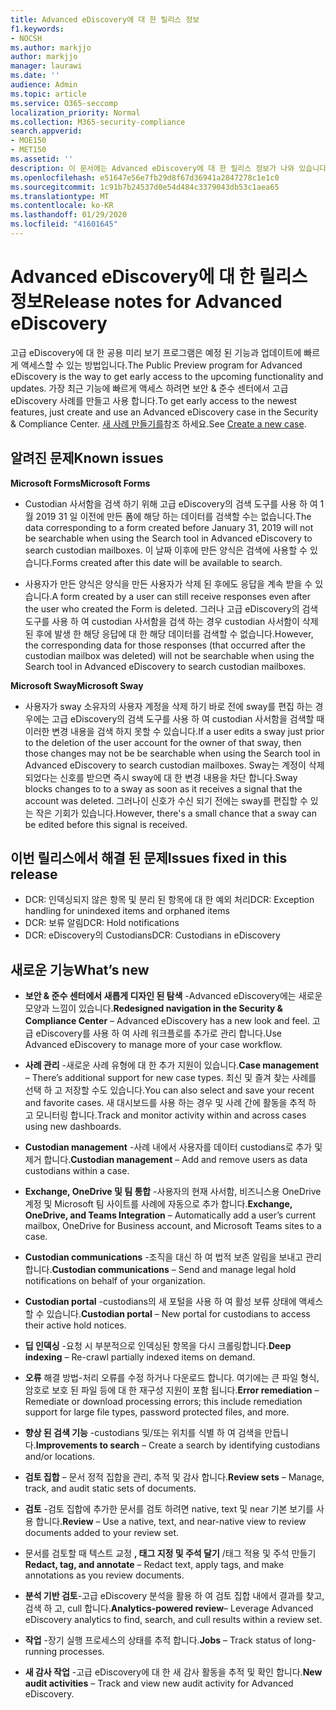 ```yaml
---
title: Advanced eDiscovery에 대 한 릴리스 정보
f1.keywords:
- NOCSH
ms.author: markjjo
author: markjjo
manager: laurawi
ms.date: ''
audience: Admin
ms.topic: article
ms.service: O365-seccomp
localization_priority: Normal
ms.collection: M365-security-compliance
search.appverid:
- MOE150
- MET150
ms.assetid: ''
description: 이 문서에는 Advanced eDiscovery에 대 한 릴리스 정보가 나와 있습니다.
ms.openlocfilehash: e51647e56e7fb29d8f67d36941a2847278c1e1c0
ms.sourcegitcommit: 1c91b7b24537d0e54d484c3379043db53c1aea65
ms.translationtype: MT
ms.contentlocale: ko-KR
ms.lasthandoff: 01/29/2020
ms.locfileid: "41601645"
---
```

# <a name="release-notes-for-advanced-ediscovery"></a><span data-ttu-id="f8db3-103">Advanced eDiscovery에 대 한 릴리스 정보</span><span class="sxs-lookup"><span data-stu-id="f8db3-103">Release notes for Advanced eDiscovery</span></span>

<span data-ttu-id="f8db3-104">고급 eDiscovery에 대 한 공용 미리 보기 프로그램은 예정 된 기능과 업데이트에 빠르게 액세스할 수 있는 방법입니다.</span><span class="sxs-lookup"><span data-stu-id="f8db3-104">The Public Preview program for Advanced eDiscovery is the way to get early access to the upcoming functionality and updates.</span></span> <span data-ttu-id="f8db3-105">가장 최근 기능에 빠르게 액세스 하려면 보안 & 준수 센터에서 고급 eDiscovery 사례를 만들고 사용 합니다.</span><span class="sxs-lookup"><span data-stu-id="f8db3-105">To get early access to the newest features, just create and use an Advanced eDiscovery case in the Security & Compliance Center.</span></span> <span data-ttu-id="f8db3-106">[새 사례 만들기를](create-new-ediscovery-case.md)참조 하세요.</span><span class="sxs-lookup"><span data-stu-id="f8db3-106">See [Create a new case](create-new-ediscovery-case.md).</span></span>

## <a name="known-issues"></a><span data-ttu-id="f8db3-107">알려진 문제</span><span class="sxs-lookup"><span data-stu-id="f8db3-107">Known issues</span></span>

<span data-ttu-id="f8db3-108">**Microsoft Forms**</span><span class="sxs-lookup"><span data-stu-id="f8db3-108">**Microsoft Forms**</span></span>

- <span data-ttu-id="f8db3-109">Custodian 사서함을 검색 하기 위해 고급 eDiscovery의 검색 도구를 사용 하 여 1 월 2019 31 일 이전에 만든 폼에 해당 하는 데이터를 검색할 수는 없습니다.</span><span class="sxs-lookup"><span data-stu-id="f8db3-109">The data corresponding to a form created before January 31, 2019 will not be searchable when using the Search tool in Advanced eDiscovery to search custodian mailboxes.</span></span> <span data-ttu-id="f8db3-110">이 날짜 이후에 만든 양식은 검색에 사용할 수 있습니다.</span><span class="sxs-lookup"><span data-stu-id="f8db3-110">Forms created after this date will be available to search.</span></span>

- <span data-ttu-id="f8db3-111">사용자가 만든 양식은 양식을 만든 사용자가 삭제 된 후에도 응답을 계속 받을 수 있습니다.</span><span class="sxs-lookup"><span data-stu-id="f8db3-111">A form created by a user can still receive responses even after the user who created the Form is deleted.</span></span> <span data-ttu-id="f8db3-112">그러나 고급 eDiscovery의 검색 도구를 사용 하 여 custodian 사서함을 검색 하는 경우 custodian 사서함이 삭제 된 후에 발생 한 해당 응답에 대 한 해당 데이터를 검색할 수 없습니다.</span><span class="sxs-lookup"><span data-stu-id="f8db3-112">However, the corresponding data for those responses (that occurred after the custodian mailbox was deleted) will not be searchable when using the Search tool in Advanced eDiscovery to search custodian mailboxes.</span></span>
 
<span data-ttu-id="f8db3-113">**Microsoft Sway**</span><span class="sxs-lookup"><span data-stu-id="f8db3-113">**Microsoft Sway**</span></span>

- <span data-ttu-id="f8db3-114">사용자가 sway 소유자의 사용자 계정을 삭제 하기 바로 전에 sway를 편집 하는 경우에는 고급 eDiscovery의 검색 도구를 사용 하 여 custodian 사서함을 검색할 때 이러한 변경 내용을 검색 하지 못할 수 있습니다.</span><span class="sxs-lookup"><span data-stu-id="f8db3-114">If a user edits a sway just prior to the deletion of the user account for the owner of that sway, then those changes may not be be searchable when using the Search tool in Advanced eDiscovery to search custodian mailboxes.</span></span> <span data-ttu-id="f8db3-115">Sway는 계정이 삭제 되었다는 신호를 받으면 즉시 sway에 대 한 변경 내용을 차단 합니다.</span><span class="sxs-lookup"><span data-stu-id="f8db3-115">Sway blocks changes to to a sway as soon as it receives a signal that the account was deleted.</span></span> <span data-ttu-id="f8db3-116">그러나이 신호가 수신 되기 전에는 sway를 편집할 수 있는 작은 기회가 있습니다.</span><span class="sxs-lookup"><span data-stu-id="f8db3-116">However, there's a small chance that a sway can be edited before this signal is received.</span></span>

## <a name="issues-fixed-in-this-release"></a><span data-ttu-id="f8db3-117">이번 릴리스에서 해결 된 문제</span><span class="sxs-lookup"><span data-stu-id="f8db3-117">Issues fixed in this release</span></span>

- <span data-ttu-id="f8db3-118">DCR: 인덱싱되지 않은 항목 및 분리 된 항목에 대 한 예외 처리</span><span class="sxs-lookup"><span data-stu-id="f8db3-118">DCR: Exception handling for unindexed items and orphaned items</span></span>
- <span data-ttu-id="f8db3-119">DCR: 보류 알림</span><span class="sxs-lookup"><span data-stu-id="f8db3-119">DCR: Hold notifications</span></span>
- <span data-ttu-id="f8db3-120">DCR: eDiscovery의 Custodians</span><span class="sxs-lookup"><span data-stu-id="f8db3-120">DCR: Custodians in eDiscovery</span></span>

## <a name="whats-new"></a><span data-ttu-id="f8db3-121">새로운 기능</span><span class="sxs-lookup"><span data-stu-id="f8db3-121">What’s new</span></span>

- <span data-ttu-id="f8db3-122">**보안 & 준수 센터에서 새롭게 디자인 된 탐색** -Advanced eDiscovery에는 새로운 모양과 느낌이 있습니다.</span><span class="sxs-lookup"><span data-stu-id="f8db3-122">**Redesigned navigation in the Security & Compliance Center** – Advanced eDiscovery has a new look and feel.</span></span> <span data-ttu-id="f8db3-123">고급 eDiscovery를 사용 하 여 사례 워크플로를 추가로 관리 합니다.</span><span class="sxs-lookup"><span data-stu-id="f8db3-123">Use Advanced eDiscovery to manage more of your case workflow.</span></span>

- <span data-ttu-id="f8db3-124">**사례 관리** -새로운 사례 유형에 대 한 추가 지원이 있습니다.</span><span class="sxs-lookup"><span data-stu-id="f8db3-124">**Case management** – There’s additional support for new case types.</span></span> <span data-ttu-id="f8db3-125">최신 및 즐겨 찾는 사례를 선택 하 고 저장할 수도 있습니다.</span><span class="sxs-lookup"><span data-stu-id="f8db3-125">You can also select and save your recent and favorite cases.</span></span> <span data-ttu-id="f8db3-126">새 대시보드를 사용 하는 경우 및 사례 간에 활동을 추적 하 고 모니터링 합니다.</span><span class="sxs-lookup"><span data-stu-id="f8db3-126">Track and monitor activity within and across cases using new dashboards.</span></span>

- <span data-ttu-id="f8db3-127">**Custodian management** -사례 내에서 사용자를 데이터 custodians로 추가 및 제거 합니다.</span><span class="sxs-lookup"><span data-stu-id="f8db3-127">**Custodian management** – Add and remove users as data custodians within a case.</span></span>

- <span data-ttu-id="f8db3-128">**Exchange, OneDrive 및 팀 통합** -사용자의 현재 사서함, 비즈니스용 OneDrive 계정 및 Microsoft 팀 사이트를 사례에 자동으로 추가 합니다.</span><span class="sxs-lookup"><span data-stu-id="f8db3-128">**Exchange, OneDrive, and Teams Integration** – Automatically add a user’s current mailbox, OneDrive for Business account, and Microsoft Teams sites to a case.</span></span> 

- <span data-ttu-id="f8db3-129">**Custodian communications** -조직을 대신 하 여 법적 보존 알림을 보내고 관리 합니다.</span><span class="sxs-lookup"><span data-stu-id="f8db3-129">**Custodian communications** – Send and manage legal hold notifications on behalf of your organization.</span></span>

- <span data-ttu-id="f8db3-130">**Custodian portal** -custodians의 새 포털을 사용 하 여 활성 보류 상태에 액세스할 수 있습니다.</span><span class="sxs-lookup"><span data-stu-id="f8db3-130">**Custodian portal** – New portal for custodians to access their active hold notices.</span></span>

- <span data-ttu-id="f8db3-131">**딥 인덱싱** -요청 시 부분적으로 인덱싱된 항목을 다시 크롤링합니다.</span><span class="sxs-lookup"><span data-stu-id="f8db3-131">**Deep indexing** – Re-crawl partially indexed items on demand.</span></span>

- <span data-ttu-id="f8db3-132">**오류** 해결 방법-처리 오류를 수정 하거나 다운로드 합니다. 여기에는 큰 파일 형식, 암호로 보호 된 파일 등에 대 한 재구성 지원이 포함 됩니다.</span><span class="sxs-lookup"><span data-stu-id="f8db3-132">**Error remediation** – Remediate or download processing errors; this include remediation support for large file types, password protected files, and more.</span></span> 

- <span data-ttu-id="f8db3-133">**향상 된 검색 기능** -custodians 및/또는 위치를 식별 하 여 검색을 만듭니다.</span><span class="sxs-lookup"><span data-stu-id="f8db3-133">**Improvements to search** – Create a search by identifying custodians and/or locations.</span></span>

- <span data-ttu-id="f8db3-134">**검토 집합** – 문서 정적 집합을 관리, 추적 및 감사 합니다.</span><span class="sxs-lookup"><span data-stu-id="f8db3-134">**Review sets** – Manage, track, and audit static sets of documents.</span></span>

- <span data-ttu-id="f8db3-135">**검토** -검토 집합에 추가한 문서를 검토 하려면 native, text 및 near 기본 보기를 사용 합니다.</span><span class="sxs-lookup"><span data-stu-id="f8db3-135">**Review** – Use a native, text, and near-native view to review documents added to your review set.</span></span>

- <span data-ttu-id="f8db3-136">문서를 검토할 때 텍스트 교정 **, 태그 지정 및 주석 달기** /태그 적용 및 주석 만들기</span><span class="sxs-lookup"><span data-stu-id="f8db3-136">**Redact, tag, and annotate** – Redact text, apply tags, and make annotations as you review documents.</span></span>
  
- <span data-ttu-id="f8db3-137">**분석 기반 검토**-고급 eDiscovery 분석을 활용 하 여 검토 집합 내에서 결과를 찾고, 검색 하 고, cull 합니다.</span><span class="sxs-lookup"><span data-stu-id="f8db3-137">**Analytics-powered review**– Leverage Advanced eDiscovery analytics to find, search, and cull results within a review set.</span></span>

- <span data-ttu-id="f8db3-138">**작업** -장기 실행 프로세스의 상태를 추적 합니다.</span><span class="sxs-lookup"><span data-stu-id="f8db3-138">**Jobs** – Track status of long-running processes.</span></span>

- <span data-ttu-id="f8db3-139">**새 감사 작업** -고급 eDiscovery에 대 한 새 감사 활동을 추적 및 확인 합니다.</span><span class="sxs-lookup"><span data-stu-id="f8db3-139">**New audit activities** – Track and view new audit activity for Advanced eDiscovery.</span></span>
